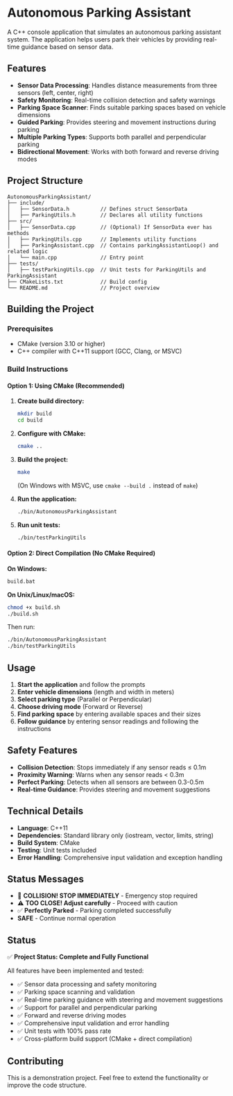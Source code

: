 # Autonomous Parking Assistant

A C++ console application that simulates an autonomous parking assistant system. The application helps users park their vehicles by providing real-time guidance based on sensor data.

## Features

- **Sensor Data Processing**: Handles distance measurements from three sensors (left, center, right)
- **Safety Monitoring**: Real-time collision detection and safety warnings
- **Parking Space Scanner**: Finds suitable parking spaces based on vehicle dimensions
- **Guided Parking**: Provides steering and movement instructions during parking
- **Multiple Parking Types**: Supports both parallel and perpendicular parking
- **Bidirectional Movement**: Works with both forward and reverse driving modes

## Project Structure

```
AutonomousParkingAssistant/
├── include/
│   ├── SensorData.h          // Defines struct SensorData
│   ├── ParkingUtils.h        // Declares all utility functions
├── src/
│   ├── SensorData.cpp        // (Optional) If SensorData ever has methods
│   ├── ParkingUtils.cpp      // Implements utility functions
│   ├── ParkingAssistant.cpp  // Contains parkingAssistantLoop() and related logic
│   └── main.cpp              // Entry point
├── tests/
│   ├── testParkingUtils.cpp  // Unit tests for ParkingUtils and ParkingAssistant
├── CMakeLists.txt            // Build config
└── README.md                 // Project overview
```

## Building the Project

### Prerequisites
- CMake (version 3.10 or higher)
- C++ compiler with C++11 support (GCC, Clang, or MSVC)

### Build Instructions

#### Option 1: Using CMake (Recommended)

1. **Create build directory:**
   ```bash
   mkdir build
   cd build
   ```

2. **Configure with CMake:**
   ```bash
   cmake ..
   ```

3. **Build the project:**
   ```bash
   make
   ```
   (On Windows with MSVC, use `cmake --build .` instead of `make`)

4. **Run the application:**
   ```bash
   ./bin/AutonomousParkingAssistant
   ```

5. **Run unit tests:**
   ```bash
   ./bin/testParkingUtils
   ```

#### Option 2: Direct Compilation (No CMake Required)

**On Windows:**
```cmd
build.bat
```

**On Unix/Linux/macOS:**
```bash
chmod +x build.sh
./build.sh
```

Then run:
```bash
./bin/AutonomousParkingAssistant
./bin/testParkingUtils
```

## Usage

1. **Start the application** and follow the prompts
2. **Enter vehicle dimensions** (length and width in meters)
3. **Select parking type** (Parallel or Perpendicular)
4. **Choose driving mode** (Forward or Reverse)
5. **Find parking space** by entering available spaces and their sizes
6. **Follow guidance** by entering sensor readings and following the instructions

## Safety Features

- **Collision Detection**: Stops immediately if any sensor reads ≤ 0.1m
- **Proximity Warning**: Warns when any sensor reads < 0.3m
- **Perfect Parking**: Detects when all sensors are between 0.3-0.5m
- **Real-time Guidance**: Provides steering and movement suggestions

## Technical Details

- **Language**: C++11
- **Dependencies**: Standard library only (iostream, vector, limits, string)
- **Build System**: CMake
- **Testing**: Unit tests included
- **Error Handling**: Comprehensive input validation and exception handling

## Status Messages

- 🚨 **COLLISION! STOP IMMEDIATELY** - Emergency stop required
- ⚠️ **TOO CLOSE! Adjust carefully** - Proceed with caution
- ✅ **Perfectly Parked** - Parking completed successfully
- **SAFE** - Continue normal operation

## Status

✅ **Project Status: Complete and Fully Functional**

All features have been implemented and tested:
- ✅ Sensor data processing and safety monitoring
- ✅ Parking space scanning and validation
- ✅ Real-time parking guidance with steering and movement suggestions
- ✅ Support for parallel and perpendicular parking
- ✅ Forward and reverse driving modes
- ✅ Comprehensive input validation and error handling
- ✅ Unit tests with 100% pass rate
- ✅ Cross-platform build support (CMake + direct compilation)

## Contributing

This is a demonstration project. Feel free to extend the functionality or improve the code structure.
